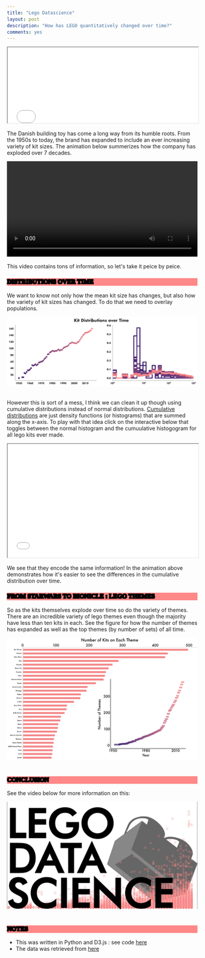 ```yaml
---
title: "Lego Datascience"
layout: post
description: "How has LEGO quantitatively changed over time?"
comments: yes
---
```


<style>
@font-face {
  font-family: 'futura';
  src: url('/res/blog_10/futura.ttf') format('truetype');
  font-weight: normal;
  font-style: normal;
}
      h1,h2,h3,head,title {
        font-family: 'futura';
        font-weight: 1000;
        outline-color: black;
        color: black;
        background-color: #FF8888;
        text-shadow:
        -1px -1px 0 #000,
        1px -1px 0 #000,
        -1px 1px 0 #000,
        1px 1px 0 #000;
   iframe {
        width: 1px;
        min-width: 100%;
        *width: 100%;
        border:none;
        position: fixed;
        overflow: auto;
    }
</style>

<iframe src="/res/blog_10/lego_dance2.html" scrolling="no"  width="100%" height="200px" scrolling="no"></iframe>

The Danish building toy has come a long way from its humble roots. From the 1950s to today,
the brand has expanded to include an ever increasing variety of kit sizes. The animation below summerizes how
the company has exploded over 7 decades.

 <video controls loop autoplay width="100%">
<source src="/res/blog_10/submit.webm" autoplay="true" type="video/webm">
 <source src="/res/blog_10/submit.mp4" autoplay="true" type="video/mp4">
</video>

This video contains tons of information, so let's take it peice by peice.

### DISTRIBUTIONS OVER TIME

We want to know not only how the mean kit size has changes, but also how the variety of kit sizes has changed.
To do that we need to overlay populations.

<a href="/res/blog_10/two_pannel.png">
<img src="/res/blog_10/two_pannel.png">
</a>﻿

However this is sort of a mess, I think we can clean it up though using cumulative distributions instead of normal distributions.
[Cumulative distributions](https://en.wikipedia.org/wiki/Cumulative_distribution_function) are just density functions (or histograms)
that are summed along the x-axis. To play with that idea click on the interactive below that toggles between the normal histogram
and the cumuulative histogogram for all lego kits ever made.

<iframe src="/res/blog_10/line_transition2.html" width="100%" height="300px" scrolling="no"></iframe>


We see that they encode the same information! In the animation above demonstrates how it's easier to see the differences in the cumulative distribution over time.

### FROM STARWARS TO BIONICLE : LEGO THEMES

So as the kits themselves explode over time so do the variety of themes. There are an incredible variety of lego themes
even though the majority have less than ten kits in each. See the figure for how the number of themes has expanded as well as the
top themes (by number of sets) of all time.

<a href="/res/blog_10/themes.png">
<img src="/res/blog_10/themes.png">
</a>﻿


### CONCLUSION

See the video below for more information on this:

<a href="https://www.youtube.com/watch?v=COhT9Bj3yLc">
<img src="/res/blog_10/maxresdefault.jpg">
</a>﻿

### NOTES

* This was written in Python and D3.js : see code [here](https://github.com/NicholasARossi/lego)
* The data was retrieved from [here](https://www.kaggle.com/rtatman/lego-database)